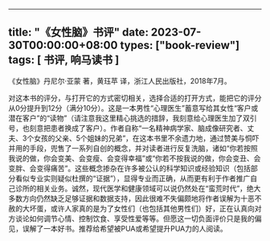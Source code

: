 
---
title: "《女性脑》书评"
date: 2023-07-30T00:00:00+08:00
types: ["book-review"]
tags: [ 书评, 响马读书 ]
---

 《女性脑》丹尼尔·亚蒙 著，黄珏苹 译，浙江人民出版社，2018年7月。

对这本书的评分，与打开它的方式密切相关，选择合适的打开方式，能把它的评分从0分提升到12分（满分10分）。这是一本男性“心理医生”蓄意写给其女性“客户或潜在客户”的“读物”（请注意我这里精心挑选的措辞，我刻意给心理医生加了双引号，也刻意把患者换成了客户）。作者自称“一名精神病学家、脑成像研究者、丈夫、3个女孩的父亲、5个姐妹的兄弟”，在这本书里不余遗力地，通过赞美与恫吓并用的手段，兜售了一系列自创的概念，并对读者进行反复洗脑，诸如“你若按照我说的做，你会变美、会变瘦、会变得幸福”或“你若不按我说的做，你会变丑、会变胖、会变得痛苦”。这些概念掺杂在许多被公认的科学知识或经验知识（包括部分看似专业实则疑似杜撰的“证据”），显得专业而正确，从而更有利于作者推广自己诊所的相关业务。诚然，现代医学和健康领域可以说仍然处在“蛮荒时代”，绝大多数方向仍然缺乏足够证据和数据支持，因此很难不失偏颇地将作者误解为十恶不赦的大坏蛋，或许人家真的是为了女性们（也包括其他男性们）好，正在认真向对方谈论如何调节心情、控制饮食、享受性爱等等。但愿这一切负面评价只是我的偏见，误解了一本好书。推荐给希望被PUA或希望提升PUA力的人阅读。
